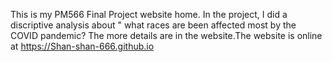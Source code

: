This is my PM566 Final Project website home. In the project, I did a discriptive analysis about " what races are been affected most by the COVID pandemic? 
The more details are in the website.The website is online at https://Shan-shan-666.github.io
